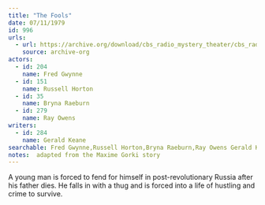 ```yaml
---
title: "The Fools"
date: 07/11/1979
id: 996
urls: 
  - url: https://archive.org/download/cbs_radio_mystery_theater/cbs_radio_mystery_theater-0951-1000.zip/cbs_radio_mystery_theater-0951-1000%2Fcbsrmt_0996_the_fools.mp3
    source: archive-org
actors:  
  - id: 204
    name: Fred Gwynne  
  - id: 151
    name: Russell Horton  
  - id: 35
    name: Bryna Raeburn  
  - id: 279
    name: Ray Owens
writers:  
  - id: 284
    name: Gerald Keane
searchable: Fred Gwynne,Russell Horton,Bryna Raeburn,Ray Owens Gerald Keane
notes:  adapted from the Maxime Gorki story
---
```

A young man is forced to fend for himself in post-revolutionary Russia after his father dies. He falls in with a thug and is forced into a life of hustling and crime to survive.